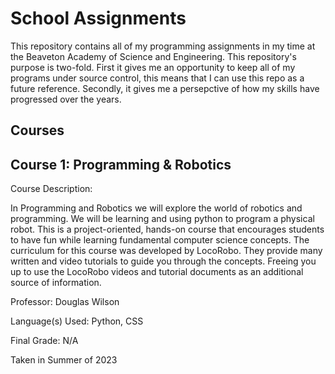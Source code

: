# School Assignments

This repository contains all of my programming assignments in my time at the Beaveton Academy of Science and Engineering. This repository's purpose is two-fold. First it gives me an opportunity to keep all of my programs under source control, this means that I can use this repo as a future reference. Secondly, it gives me a persepctive of how my skills have progressed over the years.

Courses
----
Course 1: Programming & Robotics
----------------------------------------
Course Description: 

In Programming and Robotics we will explore the world of robotics and programming. We will be learning and using python to program a physical robot.  This is a project-oriented, hands-on course that encourages students to have fun while learning fundamental computer science concepts. The curriculum for this course was developed by LocoRobo.  They provide many written and video tutorials to guide you through the concepts. Freeing you up to use the LocoRobo videos and tutorial documents as an additional source of information.

Professor: Douglas Wilson

Language(s) Used: Python, CSS

Final Grade: N/A

Taken in Summer of 2023

